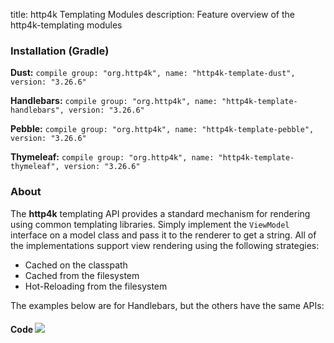 title: http4k Templating Modules
description: Feature overview of the http4k-templating modules

### Installation (Gradle)
**Dust:** ```compile group: "org.http4k", name: "http4k-template-dust", version: "3.26.6"```

**Handlebars:** ```compile group: "org.http4k", name: "http4k-template-handlebars", version: "3.26.6"```

**Pebble:** ```compile group: "org.http4k", name: "http4k-template-pebble", version: "3.26.6"```

**Thymeleaf:** ```compile group: "org.http4k", name: "http4k-template-thymeleaf", version: "3.26.6"```

### About
The **http4k** templating API provides a standard mechanism for rendering using common templating libraries. Simply implement the `ViewModel` interface on a model class and pass it to the renderer to get a string. All of the implementations support view rendering using the following strategies:

* Cached on the classpath
* Cached from the filesystem
* Hot-Reloading from the filesystem

The examples below are for Handlebars, but the others have the same APIs:

#### Code  [<img class="octocat" src="/img/octocat-32.png"/>](https://github.com/http4k/http4k/blob/master/src/docs/guide/modules/templating/example.kt)

 <script src="https://gist-it.appspot.com/https://github.com/http4k/http4k/blob/master/src/docs/guide/modules/templating/example.kt"></script>

